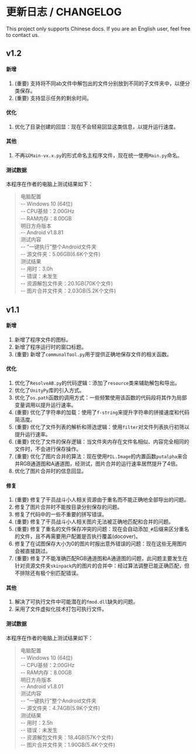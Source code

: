 更新日志 / CHANGELOG
==========
This project only supports Chinese docs. If you are an English user, feel free to contact us.

## v1.2
#### 新增
1. (重要) 支持将不同ab文件中解包出的文件分别放到不同的子文件夹中，以便分类保存。
2. (重要) 支持显示任务的剩余时间。

#### 优化
1. 优化了目录创建的回显：现在不会轻易回显这类信息，以提升运行速度。

#### 其他
1. 不再以`Main-vx.x.py`的形式命名主程序文件，现在统一使用`Main.py`命名。

#### 测试数据
本程序在作者的电脑上测试结果如下：
> 电脑配置  
> -- Windows 10 (64位)  
> -- CPU基频：2.00GHz  
> -- RAM内存：8.00GB  
> 明日方舟版本  
> -- Android v1.8.81  
> 测试内容  
> -- “一键执行”整个Android文件夹  
> -- 源文件夹：5.06GB(6.6K个文件)  
> 测试结果  
> -- 用时：3.0h  
> -- 错误：未发生  
> -- 资源解包文件夹：20.1GB(70K个文件)  
> -- 图片合并文件夹：2.03GB(5.2K个文件)  


## v1.1
#### 新增
1. 新增了程序文件的图标。
2. 新增了程序运行时的窗口标题。
3. (重要) 新增了`communalTool.py`用于提供正确地保存文件的相关函数。

#### 优化
1. 优化了`ResolveAB.py`的代码逻辑：添加了`resource`类来辅助解包和导出。
2. 优化了`UnityPy`库的引入方式。
3. 优化了`os.path`函数的调用方式：一些频繁使用该函数的代码段将其作为局部变量调用以提升运行速率。
4. (重要) 优化了字符串的加载：使用了`f-string`来提升字符串的拼接速度和代码简洁度。
5. (重要) 优化了文件列表的解析和筛选逻辑：使用`filter`对文件列表执行初筛以提升运行速率。
6. (重要) 优化了文件的保存逻辑：当文件夹内存在文件名相似、内容完全相同的文件时，不会进行保存操作。
7. (重要) 优化了图片合并的算法：现在使用`PIL.Image`的内置函数`putalpha`来合并RGB通道图和A通道图，经测试，图片合并的运行速率居然提升了4倍。
8. 优化了图片合并时的信息回显。

#### 修复
1. (重要) 修复了干员战斗小人相关资源由于重名而不能正确地全部导出的问题。
2. 修复了图片合并时不能按目录分别保存的问题。
3. 修复了代码中的一些不重要的拼写错误。
4. (重要) 修复了干员战斗小人相关图片无法被正确地匹配和合并的问题。
5. (重要) 修复了重名的文件保存冲突的问题：现在会自动添加`_#`后缀来区分重名的文件，且不再需要用户配置是否执行覆盖(docover)。
6. 修复了在试图保存大小为0的图片时报出意外错误的问题：现在这些无用图片会被直接跳过。
7. (重要) 修复了不能准确匹配RGB通道图和A通道图的问题，此问题主要发生在针对资源文件夹`skinpack`内的图片的合并中：经过算法调整已能正确匹配，但不排除还有极个别匹配错误。

#### 其他
1. 解决了可执行文件中可能潜在的`fmod.dll`缺失的问题。
2. 采用了文件虚拟化技术打包可执行文件。

#### 测试数据
本程序在作者的电脑上测试结果如下：
> 电脑配置  
> -- Windows 10 (64位)  
> -- CPU基频：2.00GHz  
> -- RAM内存：8.00GB  
> 明日方舟版本  
> -- Android v1.8.01  
> 测试内容  
> -- “一键执行”整个Android文件夹  
> -- 源文件夹：4.74GB(5.9K个文件)  
> 测试结果  
> -- 用时：2.5h  
> -- 错误：未发生  
> -- 资源解包文件夹：18.4GB(57K个文件)  
> -- 图片合并文件夹：1.90GB(5.4K个文件)  
